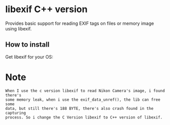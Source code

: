 # libexif C++ version

Provides basic support for reading EXIF tags on files or memory image using libexif. 

## How to install

Get libexif for your OS:

# Note


```
When I use the c version libexif to read Nikon Camera's image, i found there's 
some memory leak, when i use the exif_data_unref(), the lib can free some 
data, but still there's 188 BYTE, there's also crash found in the capturing 
process. So i change the C Version libexif to C++ version of libexif.
```
